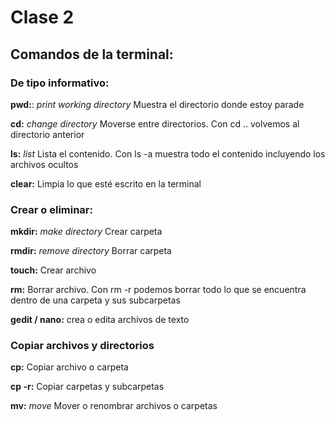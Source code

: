 # Clase 2

## Comandos de la terminal:

### De tipo informativo:

**pwd:**: *print working directory* Muestra el directorio donde estoy parade

**cd:** *change directory* Moverse entre directorios. Con cd .. volvemos al directorio anterior

**ls:** *list* Lista el contenido. Con ls -a muestra todo el contenido incluyendo los archivos ocultos

**clear:** Limpia lo que esté escrito en la terminal

### Crear o eliminar:

**mkdir:** *make directory* Crear carpeta

**rmdir:** *remove directory* Borrar carpeta

**touch:** Crear archivo

**rm:** Borrar archivo. Con rm -r podemos borrar todo lo que se encuentra dentro de una carpeta y sus subcarpetas

**gedit / nano:** crea o edita archivos de texto

### Copiar archivos y directorios

**cp:** Copiar archivo o carpeta

**cp -r:** Copiar carpetas y subcarpetas

**mv:** *move* Mover o renombrar archivos o carpetas
